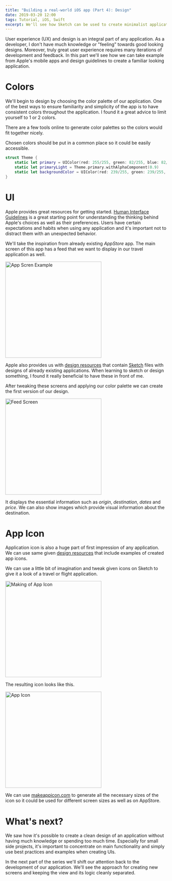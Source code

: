 ```yaml
---
title: "Building a real-world iOS app (Part 4): Design"
date: 2019-03-20 12:00
tags: Tutorial, iOS, Swift
excerpt: We'll see how Sketch can be used to create minimalist application screen design and app icon.
---
```


User experience (UX) and design is an integral part of any application. As a developer, I don't have much knowledge or "feeling" towards good looking designs. Moreover, truly great user experience requires many iterations of development and feedback. In this part we'll see how we can take example from Apple's mobile apps and design guidelines to create a familiar looking application.

# Colors

We'll begin to design by choosing the color palette of our application. One of the best ways to ensure familiarity and simplicity of the app is to have consistent colors throughout the application. I found it a great advice to limit yourself to 1 or 2 colors. 

There are a few tools online to generate color palettes so the colors would fit together nicely. 

Chosen colors should be put in a common place so it could be easily accessible.

```swift
struct Theme {
    static let primary = UIColor(red: 255/255, green: 82/255, blue: 82/255, alpha: 1.0)
    static let primaryLight = Theme.primary.withAlphaComponent(0.9)
    static let backgroundColor = UIColor(red: 239/255, green: 239/255, blue: 244/255, alpha: 1.0)
}
```

# UI

Apple provides great resources for getting started. [Human Interface Guidelines](https://developer.apple.com/design/human-interface-guidelines/) is a great starting point for understanding the thinking behind Apple's choices as well as their preferences. Users have certain expectations and habits when using any application and it's important not to distract them with an unexpected behavior. 

We'll take the inspiration from already existing _AppStore_ app. The main screen of this app has a feed that we want to display in our travel application as well. 

<img src="/images/aerogami-tutorial/part4/app_screen_example.png" alt="App Scren Example" width="300"/>

Apple also provides us with [design resources](https://developer.apple.com/design/resources/) that contain [Sketch](https://www.sketch.com) files with designs of already existing applications. When learning to sketch or design something, I found it really beneficial to have these in front of me. 

After tweaking these screens and applying our color palette we can create the first version of our design. 

<img src="/images/aerogami-tutorial/part4/app_screen_real.png" alt="Feed Screen" width="300"/>

It displays the essential information such as _origin_, _destination_, _dates_ and _price_. We can also show images which provide visual information about the destination.

# App Icon

Application icon is also a huge part of first impression of any application. We can use same given [design resources](https://developer.apple.com/design/resources/) that include examples of created app icons. 

We can use a little bit of imagination and tweak given icons on Sketch to give it a look of a travel or flight application. 

<img src="/images/aerogami-tutorial/part4/app_icon.gif" alt="Making of App Icon" width="300"/>

The resulting icon looks like this.

<img src="/images/aerogami-tutorial/part4/app_icon.png" alt="App Icon" width="300"/>

We can use [makeappicon.com](https://makeappicon.com) to generate all the necessary sizes of the icon so it could be used for different screen sizes as well as on AppStore. 

# What's next?

We saw how it's possible to create a clean design of an application without having much knowledge or spending too much time. Especially for small side projects, it's important to concentrate on main functionality and simply use best practices and examples when creating UIs. 

In the next part of the series we'll shift our attention back to the development of our application. We'll see the approach for creating new screens and keeping the view and its logic cleanly separated. 
